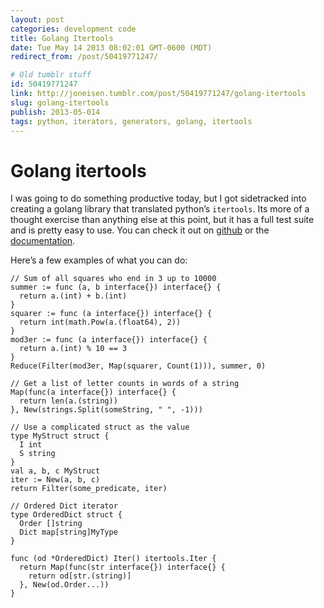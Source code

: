 ```yaml
---
layout: post
categories: development code
title: Golang Itertools
date: Tue May 14 2013 08:02:01 GMT-0600 (MDT)
redirect_from: /post/50419771247/

# Old tumblr stuff
id: 50419771247
link: http://joneisen.tumblr.com/post/50419771247/golang-itertools
slug: golang-itertools
publish: 2013-05-014
tags: python, iterators, generators, golang, itertools
---
```



# Golang itertools

I was going to do something productive today, but I got sidetracked into creating a golang library that translated python’s `itertools`. Its more of a thought exercise than anything else at this point, but it has a full test suite and is pretty easy to use. You can check it out on [github](http://github.com/yanatan16/itertools) or the [documentation](http://godoc.org/github.com/yanatan16/itertools).

Here’s a few examples of what you can do:

    // Sum of all squares who end in 3 up to 10000
    summer := func (a, b interface{}) interface{} {
      return a.(int) + b.(int)
    }
    squarer := func (a interface{}) interface{} {
      return int(math.Pow(a.(float64), 2))
    }
    mod3er := func (a interface{}) interface{} {
      return a.(int) % 10 == 3
    }
    Reduce(Filter(mod3er, Map(squarer, Count(1))), summer, 0)

    // Get a list of letter counts in words of a string
    Map(func(a interface{}) interface{} {
      return len(a.(string))
    }, New(strings.Split(someString, " ", -1)))

    // Use a complicated struct as the value
    type MyStruct struct {
      I int
      S string
    }
    val a, b, c MyStruct
    iter := New(a, b, c)
    return Filter(some_predicate, iter)

    // Ordered Dict iterator
    type OrderedDict struct {
      Order []string
      Dict map[string]MyType
    }

    func (od *OrderedDict) Iter() itertools.Iter {
      return Map(func(str interface{}) interface{} {
        return od[str.(string)]
      }, New(od.Order...))
    }

